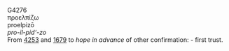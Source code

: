 G4276  
προελπίζω  
proelpizō  
*pro-il-pid‘-zo*  
From [4253](g4253) and [1679](g1679) to *hope* *in* *advance* of other
confirmation: - first trust.  
